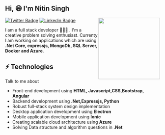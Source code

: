 <!--
**nitin27may/nitin27may** is a ✨ _special_ ✨ repository because its `README.md` (this file) appears on your GitHub profile.

Here are some ideas to get you started:

- 🔭 I’m currently working on ...
- 🌱 I’m currently learning ...
- 👯 I’m looking to collaborate on ...
- 🤔 I’m looking for help with ...
- 💬 Ask me about ...
- 📫 How to reach me: ...
- 😄 Pronouns: ...
- ⚡ Fun fact: ...
-->
<h2> Hi, 😄 I'm Nitin Singh </h2>

<img align='right' src='https://media.giphy.com/media/p4NLw3I4U0idi/giphy.gif' width='200"'>

[![Twitter Badge](https://img.shields.io/badge/-@nitin27may-1ca0f1?style=flat-square&labelColor=1ca0f1&logo=twitter&logoColor=white&link=https://twitter.com/nitin27may)](https://twitter.com/nitin27may) [![Linkedin Badge](https://img.shields.io/badge/-nitin27may-blue?style=flat-square&logo=Linkedin&logoColor=white&link=https://www.linkedin.com/in/nitin27may/)](https://www.linkedin.com/in/nitin27may/)

I am a full stack developer 👨🏻‍💻 . I'm a creative problem solving enthusiast. Currenty I am working on applications which are using **.Net Core, expressjs, MongoDb, SQL Server, Docker and Azure**.

## ⚡ Technologies
Talk to me about
- Front-end development using **HTML, Javascript,CSS,Bootstrap, Angular**
- Backend development using **.Net,Expressjs, Python**
- Robust full-stack system design implementation
- Desktop application development using **Electron**
- Mobile application development using **Ionic**
- Creating scalable cloud architecture using **Azure**
- Solving Data structure and algorithm questions in **.Net**
<!-- ## Hello World!! 🤔
- 💬 Ask me about anything an everything.
- 📫 Read my blogs: [Nitin Singh Blog](https://nitinksingh.com)
- 🎯 Portfolio site: [Portfolio](https://nitinksingh.github.io/Portfolio-Site/index.html)
- 🔔 Subscribe:- [Nitin Kumar Singh](https://www.youtube.com/channel/4554)
- ⚡ Fun fact: Internet users blink less than usual. -->
<!-- 
![Nitin Singh's github stats](https://github-readme-stats.vercel.app/api?username=nitin27may&hide=["issues"]&show_icons=true) -->

